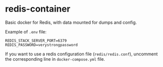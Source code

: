 # redis-container
Basic docker for Redis, with data mounted for dumps and config.

Example of `.env` file:
```
REDIS_STACK_SERVER_PORT=6379
REDIS_PASSWORD=verystrongpassword
```

If you want to use a redis configuration file (`redis/redis.conf`), uncomment the corresponding line in `docker-compose.yml` file.
